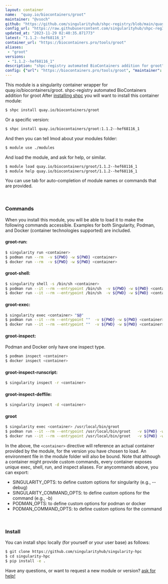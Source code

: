 ```yaml
---
layout: container
name:  "quay.io/biocontainers/groot"
maintainer: "@vsoch"
github: "https://github.com/singularityhub/shpc-registry/blob/main/quay.io/biocontainers/groot/container.yaml"
config_url: "https://raw.githubusercontent.com/singularityhub/shpc-registry/main/quay.io/biocontainers/groot/container.yaml"
updated_at: "2023-11-29 02:40:35.871773"
latest: "1.1.2--hef68116_1"
container_url: "https://biocontainers.pro/tools/groot"
aliases:
 - "groot"
versions:
 - "1.1.2--hef68116_1"
description: "shpc-registry automated BioContainers addition for groot"
config: {"url": "https://biocontainers.pro/tools/groot", "maintainer": "@vsoch", "description": "shpc-registry automated BioContainers addition for groot", "latest": {"1.1.2--hef68116_1": "sha256:0f6fafab0423019c06fe8dafb8b8760de1ca254e1ac89a2bbffb072add276a20"}, "tags": {"1.1.2--hef68116_1": "sha256:0f6fafab0423019c06fe8dafb8b8760de1ca254e1ac89a2bbffb072add276a20"}, "docker": "quay.io/biocontainers/groot", "aliases": {"groot": "/usr/local/bin/groot"}}
---
```


This module is a singularity container wrapper for quay.io/biocontainers/groot.
shpc-registry automated BioContainers addition for groot
After [installing shpc](#install) you will want to install this container module:


```bash
$ shpc install quay.io/biocontainers/groot
```

Or a specific version:

```bash
$ shpc install quay.io/biocontainers/groot:1.1.2--hef68116_1
```

And then you can tell lmod about your modules folder:

```bash
$ module use ./modules
```

And load the module, and ask for help, or similar.

```bash
$ module load quay.io/biocontainers/groot/1.1.2--hef68116_1
$ module help quay.io/biocontainers/groot/1.1.2--hef68116_1
```

You can use tab for auto-completion of module names or commands that are provided.

<br>

### Commands

When you install this module, you will be able to load it to make the following commands accessible.
Examples for both Singularity, Podman, and Docker (container technologies supported) are included.

#### groot-run:

```bash
$ singularity run <container>
$ podman run --rm  -v ${PWD} -w ${PWD} <container>
$ docker run --rm  -v ${PWD} -w ${PWD} <container>
```

#### groot-shell:

```bash
$ singularity shell -s /bin/sh <container>
$ podman run --it --rm --entrypoint /bin/sh  -v ${PWD} -w ${PWD} <container>
$ docker run --it --rm --entrypoint /bin/sh  -v ${PWD} -w ${PWD} <container>
```

#### groot-exec:

```bash
$ singularity exec <container> "$@"
$ podman run --it --rm --entrypoint ""  -v ${PWD} -w ${PWD} <container> "$@"
$ docker run --it --rm --entrypoint ""  -v ${PWD} -w ${PWD} <container> "$@"
```

#### groot-inspect:

Podman and Docker only have one inspect type.

```bash
$ podman inspect <container>
$ docker inspect <container>
```

#### groot-inspect-runscript:

```bash
$ singularity inspect -r <container>
```

#### groot-inspect-deffile:

```bash
$ singularity inspect -d <container>
```


#### groot

```bash
$ singularity exec <container> /usr/local/bin/groot
$ podman run --it --rm --entrypoint /usr/local/bin/groot   -v ${PWD} -w ${PWD} <container> -c " $@"
$ docker run --it --rm --entrypoint /usr/local/bin/groot   -v ${PWD} -w ${PWD} <container> -c " $@"
```



In the above, the `<container>` directive will reference an actual container provided
by the module, for the version you have chosen to load. An environment file in the
module folder will also be bound. Note that although a container
might provide custom commands, every container exposes unique exec, shell, run, and
inspect aliases. For anycommands above, you can export:

 - SINGULARITY_OPTS: to define custom options for singularity (e.g., --debug)
 - SINGULARITY_COMMAND_OPTS: to define custom options for the command (e.g., -b)
 - PODMAN_OPTS: to define custom options for podman or docker
 - PODMAN_COMMAND_OPTS: to define custom options for the command

<br>

### Install

You can install shpc locally (for yourself or your user base) as follows:

```bash
$ git clone https://github.com/singularityhub/singularity-hpc
$ cd singularity-hpc
$ pip install -e .
```

Have any questions, or want to request a new module or version? [ask for help!](https://github.com/singularityhub/singularity-hpc/issues)